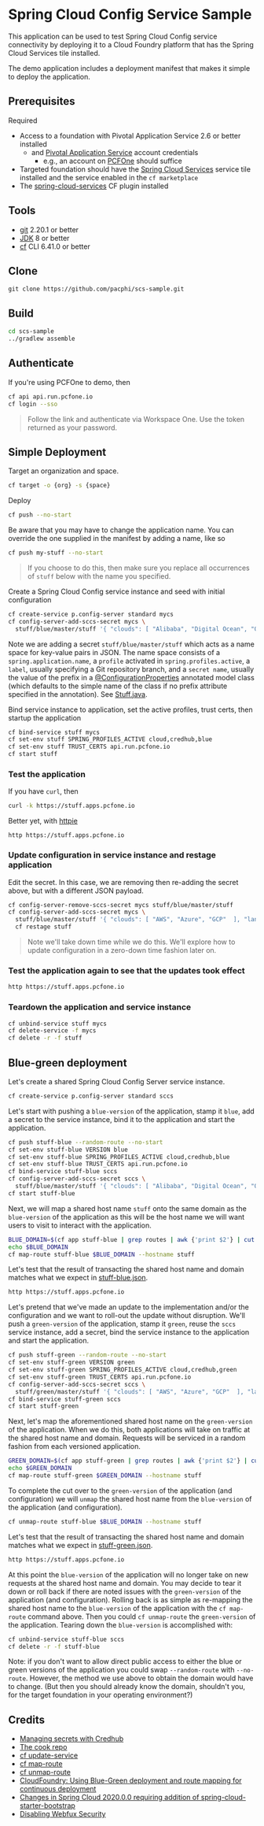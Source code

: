 # Spring Cloud Config Service Sample

This application can be used to test Spring Cloud Config service connectivity by deploying it to a Cloud Foundry platform that has the Spring Cloud Services tile installed.

The demo application includes a deployment manifest that makes it simple to deploy the application. 

## Prerequisites

Required

* Access to a foundation with Pivotal Application Service 2.6 or better installed
  * and [Pivotal Application Service](https://pivotal.io/platform/pivotal-application-service) account credentials
    * e.g., an account on [PCFOne](https://apps.run.pcfone.io/) should suffice 
* Targeted foundation should have the [Spring Cloud Services](https://docs.pivotal.io/spring-cloud-services/3-1/common/index.html) service tile installed and the service enabled in the `cf marketplace`
* The [spring-cloud-services](https://github.com/pivotal-cf/spring-cloud-services-cli-plugin#installing) CF plugin installed

## Tools

* [git](https://git-scm.com/downloads) 2.20.1 or better
* [JDK](http://openjdk.java.net/install/) 8 or better
* [cf](https://docs.cloudfoundry.org/cf-cli/install-go-cli.html) CLI 6.41.0 or better


## Clone

```
git clone https://github.com/pacphi/scs-sample.git
```

## Build

```bash
cd scs-sample
../gradlew assemble
```

## Authenticate

If you're using PCFOne to demo, then

```bash
cf api api.run.pcfone.io
cf login --sso
```
> Follow the link and authenticate via Workspace One.  Use the token returned as your password.

## Simple Deployment

Target an organization and space.

```bash
cf target -o {org} -s {space}
```

Deploy

```bash
cf push --no-start
```
Be aware that you may have to change the application name.  You can override the one supplied in the manifest by adding a name, like so

```bash
cf push my-stuff --no-start
```
> If you choose to do this, then make sure you replace all occurrences of `stuff` below with the name you specified.


Create a Spring Cloud Config service instance and seed with initial configuration

```bash
cf create-service p.config-server standard mycs
cf config-server-add-sccs-secret mycs \
  stuff/blue/master/stuff '{ "clouds": [ "Alibaba", "Digital Ocean", "Oracle" ], "languages": [ "Java", "Clojure", "PHP", "Rust"  ] }'
```

Note we are adding a secret `stuff/blue/master/stuff` which acts as a name space for key-value pairs in JSON.  The name space consists of a `spring.application.name`, a `profile` activated in `spring.profiles.active`, a `label`, usually specifying a Git repository branch, and a `secret name`, usually the value of the prefix in a [@ConfigurationProperties](https://docs.spring.io/spring-boot/docs/current/api/org/springframework/boot/context/properties/ConfigurationProperties.html) annotated model class (which defaults to the simple name of the class if no prefix attribute specified in the annotation). See [Stuff.java](src/main/java/io/pivotal/scs/sample/Stuff.java).


Bind service instance to application, set the active profiles, trust certs, then startup the application

```bash
cf bind-service stuff mycs
cf set-env stuff SPRING_PROFILES_ACTIVE cloud,credhub,blue
cf set-env stuff TRUST_CERTS api.run.pcfone.io
cf start stuff
```

### Test the application

If you have `curl`, then

```bash
curl -k https://stuff.apps.pcfone.io
```

Better yet, with [httpie](https://httpie.io/)

```
http https://stuff.apps.pcfone.io
```

### Update configuration in service instance and restage application

Edit the secret. In this case, we are removing then re-adding the secret above, but with a different JSON payload.

```bash
cf config-server-remove-sccs-secret mycs stuff/blue/master/stuff
cf config-server-add-sccs-secret mycs \
  stuff/blue/master/stuff '{ "clouds": [ "AWS", "Azure", "GCP"  ], "languages": [ "Javascript", "Go", "Kotlin", "Python"  ] }'
  cf restage stuff
```
> Note we'll take down time while we do this.  We'll explore how to update configuration in a zero-down time fashion later on.

### Test the application again to see that the updates took effect

```bash
http https://stuff.apps.pcfone.io
```

### Teardown the application and service instance

```bash
cf unbind-service stuff mycs
cf delete-service -f mycs
cf delete -r -f stuff
```

## Blue-green deployment

Let's create a shared Spring Cloud Config Server service instance.

```bash
cf create-service p.config-server standard sccs
```

Let's start with pushing a `blue-version` of the application, stamp it `blue`, add a secret to the service instance, bind it to the application and start the application.

```bash
cf push stuff-blue --random-route --no-start
cf set-env stuff-blue VERSION blue
cf set-env stuff-blue SPRING_PROFILES_ACTIVE cloud,credhub,blue
cf set-env stuff-blue TRUST_CERTS api.run.pcfone.io
cf bind-service stuff-blue sccs
cf config-server-add-sccs-secret sccs \
  stuff/blue/master/stuff '{ "clouds": [ "Alibaba", "Digital Ocean", "Oracle" ], "languages": [ "Java", "Clojure", "PHP", "Rust"  ] }'
cf start stuff-blue
```

Next, we will map a shared host name `stuff` onto the same domain as the `blue-version` of the application as this will be the host name we will want users to visit to interact with the application.

```bash
BLUE_DOMAIN=$(cf app stuff-blue | grep routes | awk {'print $2'} | cut -d'.' -f 2,3,4,5,6)
echo $BLUE_DOMAIN
cf map-route stuff-blue $BLUE_DOMAIN --hostname stuff
```

Let's test that the result of transacting the shared host name and domain matches what we expect in [stuff-blue.json](stuff-blue.json).

```bash
http https://stuff.apps.pcfone.io
```

Let's pretend that we've made an update to the implementation and/or the configuration and we want to roll-out the update without disruption.  We'll push a `green-version` of the application, stamp it `green`, reuse the `sccs` service instance, add a secret, bind the service instance to the application and start the application.

```bash
cf push stuff-green --random-route --no-start
cf set-env stuff-green VERSION green
cf set-env stuff-green SPRING_PROFILES_ACTIVE cloud,credhub,green
cf set-env stuff-green TRUST_CERTS api.run.pcfone.io
cf config-server-add-sccs-secret sccs \
  stuff/green/master/stuff '{ "clouds": [ "AWS", "Azure", "GCP"  ], "languages": [ "Javascript", "Go", "Kotlin", "Python"  ] }'
cf bind-service stuff-green sccs
cf start stuff-green
```

Next, let's map the aforementioned shared host name on the `green-version` of the application.  When we do this, both applications will take on traffic at the shared host name and domain. Requests will be serviced in a random fashion from each versioned application.

```bash
GREEN_DOMAIN=$(cf app stuff-green | grep routes | awk {'print $2'} | cut -d'.' -f 2,3,4,5,6)
echo $GREEN_DOMAIN
cf map-route stuff-green $GREEN_DOMAIN --hostname stuff
```

To complete the cut over to the `green-version` of the application (and configuration) we will `unmap` the shared host name from the `blue-version` of the application (and configuration).

```bash
cf unmap-route stuff-blue $BLUE_DOMAIN --hostname stuff
```

Let's test that the result of transacting the shared host name and domain matches what we expect in [stuff-green.json](stuff-green.json).

```bash
http https://stuff.apps.pcfone.io
```

At this point the `blue-version` of the application will no longer take on new requests at the shared host name and domain.  You may decide to tear it down or roll back if there are noted issues with the `green-version` of the application (and configuration).  Rolling back is as simple as re-mapping the shared host name to the `blue-version` of the application with the `cf map-route` command above. Then you could `cf unmap-route` the `green-version` of the application.  Tearing down the `blue-version` is accomplished with:

```bash
cf unbind-service stuff-blue sccs
cf delete -r -f stuff-blue
```

Note: if you don't want to allow direct public access to either the blue or green versions of the application you could swap `--random-route` with `--no-route`. However, the method we use above to obtain the domain would have to change.  (But then you should already know the domain, shouldn't you, for the target foundation in your operating environment?)
 
## Credits

* [Managing secrets with Credhub](https://docs.pivotal.io/spring-cloud-services/3-1/common/config-server/managing-secrets-with-credhub.html)
* [The cook repo](https://github.com/spring-cloud-services-samples/cook)
* [cf update-service](https://cli.cloudfoundry.org/en-US/v6/update-service.html)
* [cf map-route](https://cli.cloudfoundry.org/en-US/v6/map-route.html)
* [cf unmap-route](https://cli.cloudfoundry.org/en-US/v6/unmap-route.html)
* [CloudFoundry: Using Blue-Green deployment and route mapping for continuous deployment](https://fabianlee.org/2018/02/20/cloudfoundry-using-blue-green-deloyment-and-route-mapping-for-continuous-deployment/)
* [Changes in Spring Cloud 2020.0.0 requiring addition of spring-cloud-starter-bootstrap](https://stackoverflow.com/questions/30016868/spring-cloud-config-client-not-loading-configuration-from-config-server)
* [Disabling Webfux Security](https://stackoverflow.com/questions/53002900/disable-webflux-security/55356678)


